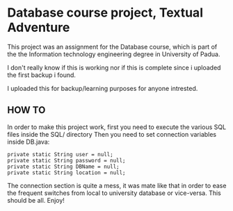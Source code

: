 # Database course project, Textual Adventure

This project was an assignment for the Database course, which is part of the the Information technology engineering degree in University of Padua.

I don't really know if this is working nor if this is complete since i uploaded the first backup i found.

I uploaded this for backup/learning purposes for anyone intrested.

## HOW TO

In order to make this project work, first you need to execute the various SQL files inside the SQL/ directory
Then you need to set connection variables inside DB.java:
```
private static String user = null;
private static String password = null;
private static String DBName = null;
private static String location = null;
```
The connection section is quite a mess, it was mate like that in order to ease the frequent switches from local to university database or vice-versa.
This should be all.
Enjoy!
